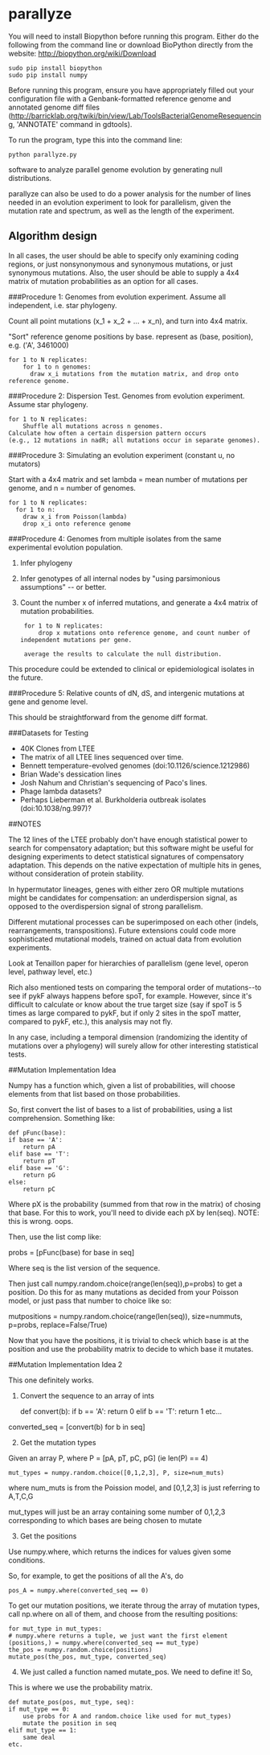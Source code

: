 parallyze
=========

You will need to install Biopython before running this program. Either do the following from the command line or download BioPython directly from the website: http://biopython.org/wiki/Download 
        
    sudo pip install biopython
    sudo pip install numpy

Before running this program, ensure you have appropriately filled out your configuration file with a Genbank-formatted reference genome and annotated genome diff files (http://barricklab.org/twiki/bin/view/Lab/ToolsBacterialGenomeResequencing, 'ANNOTATE' command in gdtools). 

To run the program, type this into the command line:

    python parallyze.py

software to analyze parallel genome evolution by generating null distributions.

parallyze can also be used to do a power analysis for the number of lines 
needed in an evolution experiment to look for parallelism, given the mutation rate and spectrum, 
as well as the length of the experiment.

## Algorithm design

In all cases, the user should be able to specify only examining coding regions,
or just nonsynonymous and synonymous mutations, or just synonymous mutations.
Also, the user should be able to supply a 4x4 matrix of mutation probabilities as an option for all cases.

###Procedure 1: Genomes from evolution experiment. Assume all independent, i.e. star phylogeny.

Count all point mutations (x_1 + x_2 + ... + x_n), and turn into 4x4 matrix.

"Sort" reference genome positions by base. represent as (base, position), e.g. ('A', 3461000)

    for 1 to N replicates:
        for 1 to n genomes:
          draw x_i mutations from the mutation matrix, and drop onto reference genome.

###Procedure 2: Dispersion Test. Genomes from evolution experiment. Assume star phylogeny.

    for 1 to N replicates:
        Shuffle all mutations across n genomes.
    Calculate how often a certain dispersion pattern occurs 
    (e.g., 12 mutations in nadR; all mutations occur in separate genomes).    


###Procedure 3: Simulating an evolution experiment (constant u, no mutators)

Start with a 4x4 matrix and set lambda = mean number of mutations per genome, and n = number of genomes.

    for 1 to N replicates:
      for 1 to n:
        draw x_i from Poisson(lambda)
        drop x_i onto reference genome
        
###Procedure 4: Genomes from multiple isolates from the same experimental evolution population.

1) Infer phylogeny
2) Infer genotypes of all internal nodes by "using parsimonious assumptions" -- or better.
3) Count the number x of inferred mutations, and generate a 4x4 matrix of mutation probabilities.

        for 1 to N replicates:
            drop x mutations onto reference genome, and count number of independent mutations per gene.
        
        average the results to calculate the null distribution.

This procedure could be extended to clinical or epidemiological isolates in the future.

###Procedure 5: Relative counts of dN, dS, and intergenic mutations at gene and genome level.

This should be straightforward from the genome diff format.

###Datasets for Testing

* 40K Clones from LTEE
* The matrix of all LTEE lines sequenced over time.
* Bennett temperature-evolved genomes (doi:10.1126/science.1212986)
* Brian Wade's dessication lines
* Josh Nahum and Christian's sequencing of Paco's lines.
* Phage lambda datasets?
* Perhaps Lieberman et al. Burkholderia outbreak isolates (doi:10.1038/ng.997)?

##NOTES

The 12 lines of the LTEE probably don't have enough statistical power to
search for compensatory adaptation; but this software might be useful for designing experiments to detect
statistical signatures of compensatory adaptation. This depends on the native expectation of multiple hits in genes,
without consideration of protein stability.

In hypermutator lineages, genes with either zero OR multiple mutations might be candidates for compensation:
an underdispersion signal, as opposed to the overdispersion signal of strong parallelism.

Different mutational processes can be superimposed on each other (indels, rearrangements, transpositions).
Future extensions could code more sophisticated mutational models, trained on actual data from evolution experiments.

Look at Tenaillon paper for hierarchies of parallelism (gene level, operon level, pathway level, etc.)

Rich also mentioned tests on comparing the temporal order of mutations--to see if pykF always happens before spoT, for example. However, since it's difficult to calculate or know about the true target size (say if spoT is 5 times as large
compared to pykF, but if only 2 sites in the spoT matter, compared to pykF, etc.), this analysis may not fly.

In any case, including a temporal dimension (randomizing the identity of mutations over a phylogeny)
will surely allow for other interesting statistical tests.

##Mutation Implementation Idea

Numpy has a function which, given a list of probabilities, will choose elements from that list based on those probabilities.

So, first convert the list of bases to a list of probabilities, using a list comprehension. Something like:

    def pFunc(base):
	if base == 'A':
	    return pA
	elif base == 'T':
	    return pT
	elif base == 'G':
	    return pG
	else:
	    return pC

Where pX is the probability (summed from that row in the matrix) of chosing that base. For this to work,
you'll need to divide each pX by len(seq). NOTE: this is wrong. oops.

Then, use the list comp like:

probs = [pFunc(base) for base in seq]

Where seq is the list version of the sequence.

Then just call numpy.random.choice(range(len(seq)),p=probs) to get a position. Do this for as many mutations as
decided from your Poisson model, or just pass that number to choice like so:

mutpositions = numpy.random.choice(range(len(seq)), size=nummuts, p=probs, replace=False/True)

Now that you have the positions, it is trivial to check which base is at the position and use the probability
matrix to decide to which base it mutates.

##Mutation Implementation Idea 2

This one definitely works.

1) Convert the sequence to an array of ints

    def convert(b):
	if b == 'A':
	    return 0
	elif b == 'T':
	    return 1
	etc...
    
converted_seq = [convert(b) for b in seq]

2) Get the mutation types

Given an array P, where  P = [pA, pT, pC, pG] (ie len(P) == 4)

    mut_types = numpy.random.choice([0,1,2,3], P, size=num_muts)

where num_muts is from the Poission model, and [0,1,2,3] is just
referring to A,T,C,G

mut_types will just be an array containing some number of 0,1,2,3 corresponding
to which bases are being chosen to mutate

3) Get the positions

Use numpy.where, which returns the indices for values given some conditions.

So, for example, to get the positions of all the A's, do

    pos_A = numpy.where(converted_seq == 0)

To get our mutation positions, we iterate throug the array of mutation types,
call np.where on all of them, and choose from the resulting positions:

    for mut_type in mut_types:
	# numpy.where returns a tuple, we just want the first element
	(positions,) = numpy.where(converted_seq == mut_type)
	the_pos = numpy.random.choice(positions)
	mutate_pos(the_pos, mut_type, converted_seq)

4) We just called a function named mutate_pos. We need to define it! So,

This is where we use the probability matrix.

    def mutate_pos(pos, mut_type, seq):
	if mut_type == 0:
	    use probs for A and random.choice like used for mut_types)
	    mutate the position in seq
	elif mut_type == 1:
	    same deal
	etc.

